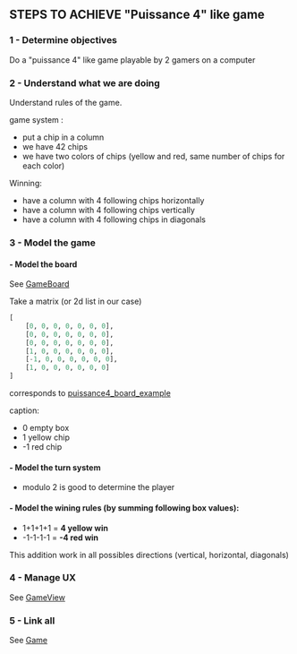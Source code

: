 ## STEPS TO ACHIEVE "Puissance 4" like game

### 1 - Determine objectives

Do a "puissance 4" like game playable by 2 gamers on a computer

### 2 - Understand what we are doing

Understand rules of the game.

game system :
- put a chip in a column
- we have 42 chips 
- we have two colors of chips (yellow and red, same number of chips for each color)

Winning:
- have a column with 4 following chips horizontally
- have a column with 4 following chips vertically
- have a column with 4 following chips in diagonals

### 3 -  Model the game

#### - Model the board

See [GameBoard](GameBoard.py)


Take a matrix (or 2d list in our case)

```python
[
    [0, 0, 0, 0, 0, 0, 0],
    [0, 0, 0, 0, 0, 0, 0],
    [0, 0, 0, 0, 0, 0, 0],
    [1, 0, 0, 0, 0, 0, 0],
    [-1, 0, 0, 0, 0, 0, 0],
    [1, 0, 0, 0, 0, 0, 0]
]
```

corresponds to [puissance4_board_example](puissance4_board_example.png)

caption:

- 0 empty box
- 1 yellow chip
- -1 red chip

#### - Model the turn system 

- modulo 2 is good to determine the player

#### - Model the wining rules (by summing following box values):

- 1+1+1+1 = **4 yellow win** 
- -1-1-1-1 = **-4 red win**

This addition work in all possibles directions (vertical, horizontal, diagonals)

### 4 - Manage UX 

See [GameView](GameView.py)

### 5 - Link all

See [Game](Game.py)
